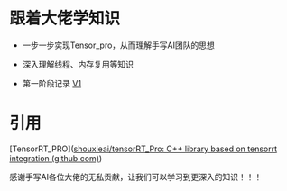 # 跟着大佬学知识

* 一步一步实现Tensor_pro，从而理解手写AI团队的思想

* 深入理解线程、内存复用等知识

* 第一阶段记录  [V1](./docs/v1.md)

# 引用

[TensorRT_PRO]([shouxieai/tensorRT_Pro: C++ library based on tensorrt integration (github.com)](https://github.com/shouxieai/tensorRT_Pro))

感谢手写AI各位大佬的无私贡献，让我们可以学习到更深入的知识！！！


